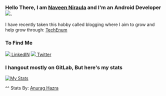 ### Hello There, I am [Naveen Niraula](https://www.naveennitaula.com.np) and I'm an Android Developer <img src="https://upload.wikimedia.org/wikipedia/commons/thumb/d/d7/Android_robot.svg/16px-Android_robot.svg.png"/>.


I have recently taken this hobby called blogging where I aim to grow and help grow through: [TechEnum](https://techenum.com/)

### To Find Me
[<img src="https://upload.wikimedia.org/wikipedia/commons/thumb/c/c9/Linkedin.svg/16px-Linkedin.svg.png" /> LinkedIN](https://www.linkedin.com/in/xyznaveen/)
[<img src="https://upload.wikimedia.org/wikipedia/commons/thumb/d/db/Twitter.svg/16px-Twitter.svg.png" /> Twitter](https://twitter.com/xyznavi/)

### I hangout mostly on GitLab, But here's my stats

[![My Stats](https://github-readme-stats.vercel.app/api?username=xyznaveen)](https://github.com/xyznaveen)

^^ Stats By: [Anurag Hazra](https://github.com/anuraghazra/)